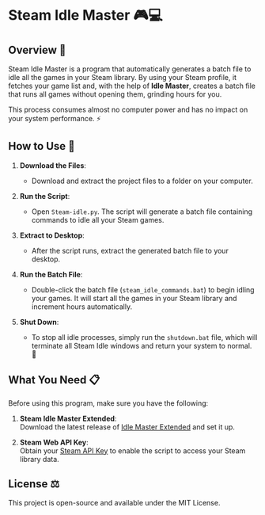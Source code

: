 # **Steam Idle Master** 🎮💻

## **Overview** 🌟  
Steam Idle Master is a program that automatically generates a batch file to idle all the games in your Steam library. By using your Steam profile, it fetches your game list and, with the help of **Idle Master**, creates a batch file that runs all games without opening them, grinding hours for you.

This process consumes almost no computer power and has no impact on your system performance. ⚡

## **How to Use** 🚀

1. **Download the Files**:  
   - Download and extract the project files to a folder on your computer.

2. **Run the Script**:  
   - Open `Steam-idle.py`. The script will generate a batch file containing commands to idle all your Steam games.

3. **Extract to Desktop**:  
   - After the script runs, extract the generated batch file to your desktop.

4. **Run the Batch File**:  
   - Double-click the batch file (`steam_idle_commands.bat`) to begin idling your games. It will start all the games in your Steam library and increment hours automatically.

5. **Shut Down**:  
   - To stop all idle processes, simply run the `shutdown.bat` file, which will terminate all Steam Idle windows and return your system to normal. 📴

## **What You Need** 📋

Before using this program, make sure you have the following:

1. **Steam Idle Master Extended**:  
   Download the latest release of [Idle Master Extended](https://github.com/JonasNilson/idle_master_extended/releases) and set it up.

2. **Steam Web API Key**:  
   Obtain your [Steam API Key](https://steamcommunity.com/dev/apikey) to enable the script to access your Steam library data.

## **License** ⚖️  
This project is open-source and available under the MIT License.
